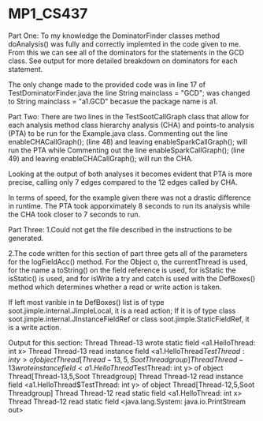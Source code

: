 # MP1_CS437
Part One:
To my knowledge the DominatorFinder classes method doAnalysis() was fully and correctly implemted in the code given to me. From this we can see all of the dominators for the statements in the GCD class. See output for more detailed breakdown on dominators for each statement. 

The only change made to the provided code was in line 17 of TestDominatorFinder.java the line String mainclass = "GCD"; was changed to String mainclass = "a1.GCD" becasue the package name is a1.

Part Two:
There are two lines in the TestSootCallGraph class that allow for each analysis method class hierarchy analysis (CHA) and  points-to analysis (PTA) to be run for the Example.java class. Commenting out the line enableCHACallGraph(); (line 48) and leaving enableSparkCallGraph(); will run the PTA while Commenting out the line enableSparkCallGraph(); (line 49) and leaving enableCHACallGraph(); will run the CHA. 

Looking at the output of both analyses it becomes evident that PTA is more precise, calling only 7 edges compared to the 12 edges called by CHA.

In terms of speed, for the example given there was not a drastic difference in runtime. The PTA took apporximately 8 seconds to run its analysis while the CHA took closer to 7 seconds to run.

Part Three:
1.Could not get the file described in the instructions to be generated.  

2.The code written for this section of part three gets all of the parameters for the logFieldAcc() method. For the Object o, the currentThread is used, for the name a toString() on the field reference is used, for isStatic the isStatic() is used, and for isWrite a try and catch is used with the DefBoxes() method which determines whether a read or write action is taken. 

If left most varible in te DefBoxes() list is of type soot.jimple.internal.JimpleLocal, it is a read action; If it is of type class soot.jimple.internal.JInstanceFieldRef or class soot.jimple.StaticFieldRef, it is a write action.

Output for this section:
Thread Thread-13 wrote static field <a1.HelloThread: int x>
Thread Thread-13 read instance field <a1.HelloThread$TestThread: int y> of object Thread[Thread-13,5,Soot Threadgroup]
Thread Thread-13 wrote instance field <a1.HelloThread$TestThread: int y> of object Thread[Thread-13,5,Soot Threadgroup]
Thread Thread-12 read instance field <a1.HelloThread$TestThread: int y> of object Thread[Thread-12,5,Soot Threadgroup]
Thread Thread-12 read static field <a1.HelloThread: int x>
Thread Thread-12 read static field <java.lang.System: java.io.PrintStream out>
